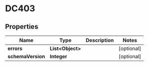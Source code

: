

# DC403


## Properties

| Name | Type | Description | Notes |
|------------ | ------------- | ------------- | -------------|
|**errors** | **List&lt;Object&gt;** |  |  [optional] |
|**schemaVersion** | **Integer** |  |  [optional] |



